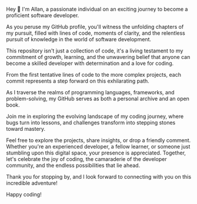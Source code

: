 Hey 👋  I'm Allan, a passionate individual on an exciting journey to become a proficient software developer. 

As you peruse my GitHub profile, you'll witness the unfolding chapters of my pursuit, filled with lines of code, moments of clarity, and the relentless pursuit of knowledge in the world of software development.

This repository isn't just a collection of code, it's a living testament to my commitment of growth, learning, and the unwavering belief that anyone can become a skilled developer with determination and a love for coding.

From the first tentative lines of code to the more complex projects, each commit represents a step forward on this exhilarating path.

As I traverse the realms of programming languages, frameworks, and problem-solving, my GitHub serves as both a personal archive and an open book.

Join me in exploring the evolving landscape of my coding journey, where bugs turn into lessons, and challenges transform into stepping stones toward mastery.

Feel free to explore the projects, share insights, or drop a friendly comment. Whether you're an experienced developer, a fellow learner, or someone just stumbling upon this digital space, your presence is appreciated. Together, let's celebrate the joy of coding, the camaraderie of the developer community, and the endless possibilities that lie ahead.

Thank you for stopping by, and I look forward to connecting with you on this incredible adventure!

Happy coding!

